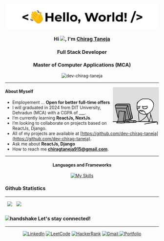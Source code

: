 <div align="center">
<img src="Hello.gif" align="center"/>
</div>

<h3 align="center">Hi <img src="https://raw.githubusercontent.com/iampavangandhi/iampavangandhi/master/gifs/Hi.gif" width=40>,
 I'm <a href="https://www.linkedin.com/in/chirag-taneja-b647981a4/" target="_blank">
Chirag Taneja</a></h3>

<h3 align="center">Full Stack Developer</h3>
<h3 align="center">Master of Computer Applications (MCA) </h3>
<p align="center"><img src="https://komarev.com/ghpvc/?username=dev-chirag-taneja&label=Profile%20views&color=0e75b6&style=flat" alt="dev-chirag-taneja" /></p>
<hr>

<!-- Image -->
<img width="30%" align="right" alt="GIF" src="coder-1.gif" />
 
<!-- About Me -->
 #### About Myself
- Employement ... **Open for better full-time offers**
- I will graduated in 2024 from DIT University, Dehradun (MCA) with a CGPA of ___.
- I’m currently learning **ReactJs, NextJs**.
- I’m looking to collaborate on projects based on ReactJs, Django.
-  All of my projects are available at [https://github.com/dev-chirag-taneja](https://github.com/dev-chirag-taneja).
- Ask me about **ReactJs, Django**
- How to reach me **chiragtaneja915@gmail.com**.
 
---

<!-- Languages and Frameworks -->
<h4 align="center">Languages and Frameworks </h4>
<div align="center">

[![My Skills](https://skillicons.dev/icons?i=python,django,html,css,js,bootstrap,tailwind,react,materialui,redux,next,git,github,heroku,firebase,sqlite,graphql,netlify,vscode,linux&perline=10)](https://skillicons.dev)
</div>

<!-- Github Statistics -->
### Github Statistics
<hr>

<table align="center" border="0" cellpadding="0" cellspacing="0">
    <thead>
        <tr>
            <td><img src="https://github-readme-stats.vercel.app/api?username=dev-chirag-taneja&count_private=true&theme=tokyonight&show_icons=true" />             </td>
            <td><img src="https://github-readme-stats.vercel.app/api/top-langs?username=dev-chirag-taneja&show_icons=true&count_private=true&theme=tokyonight&locale=en&layout=compact" /></td>
        </tr>
    </thead>
</table>

### <img class="emoji" alt="handshake" height="20" width="20" src="https://github.githubassets.com/images/icons/emoji/unicode/1f91d.png">  Let's stay connected!
<hr>
<div align="center">
<a  href="https://www.linkedin.com/in/chirag-taneja-b647981a4/" target="_blank"><img alt="LinkedIn" src="https://img.shields.io/badge/linkedin-%231E77B5.svg?&style=for-the-badge&logo=linkedin&logoColor=white" /></a>
<a  href="https://leetcode.com/chiragtaneja915/" target="_blank"><img alt="LeetCode" src="https://img.shields.io/badge/leetcode-%23323330.svg?style=for-the-badge&logo=leetcode&logoColor=%23F7DF1E" /></a>
<a  href="https://www.hackerrank.com/chirag_taneja" target="_blank"><img alt="HackerRank" src="https://img.shields.io/badge/HackerRank-00EA64?style=for-the-badge&logo=hackerrank&logoColor=white" /></a>
<a href="mailto:chiragtaneja915@gmail.com"><img  alt="Gmail" src="https://img.shields.io/badge/Gmail-D14836?style=for-the-badge&logo=gmail&logoColor=white" />
<a  href="" target="_blank"><img alt="Portfolio" src="https://img.shields.io/badge/Portfolio-6236FF?style=for-the-badge&logo=portfolio&logoColor=white" /></a>
<!-- [![LinkedIn](https://img.shields.io/badge/LinkedIn-#C70D2C?style=for-the-badge&logo=linkedin&logoColor=white)](https://www.linkedin.com/in/) -->
</div> 
